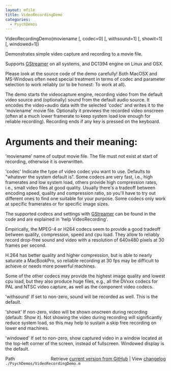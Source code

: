 ```yaml
---
layout: mfile
title: VideoRecordingDemo
categories:
  - PsychDemos
---
```


VideoRecordingDemo\(moviename \[, codec=0\] \[, withsound=1\] \[, showit=1\] \[, windowed=1\]\)

Demonstrates simple video capture and recording to a movie file.

Supports [GStreamer](/docs/GStreamer) on all systems, and DC1394 engine on Linux and OSX.

Please look at the source code of the demo carefully\! Both MacOSX and
MS\-Windows often need special treatment in terms of codec and parameter
selection to work reliably \(or to be honest: To work at all\).

The demo starts the videocapture engine, recording video from the default
video source and \(optionally\) sound from the default audio source. It
encodes the video\+audio data with the selected 'codec' and writes it to the
'moviename' movie file. Optionally it previews the recorded
video onscreen \(often at a much lower framerate to keep system load low
enough for reliable recording\). Recording ends if any key is pressed on
the keyboard.

# Arguments and their meaning:

'moviename' name of output movie file. The file must not exist at start
of recording, otherwise it is overwritten.

'codec' Indicate the type of video codec you want to use.
Defaults to "whatever the system default is". Some codecs are very fast,
i.e., high framerates and low system load, others provide high compression
rates, i.e., small video files at good quality. Usually there's a tradeoff
between encoding speed, quality and compression ratio, so you'll have to try
out different ones to find one suitable for your purpose. Some codecs only
work at specific framerates or for specific image sizes.

The supported codecs and settings with [GStreamer](/docs/GStreamer) can be found in the code
and are explained in 'help VideoRecording'.

Empirically, the MPEG\-4 or H264 codecs seem to provide a good tradeoff
between quality, compression, speed and cpu load. They allow to reliably
record drop\-free sound and video with a resolution of 640x480 pixels at
30 frames per second.

H.264 has better quality and higher compression, but is able to nearly
saturate a MacBookPro, so reliable recording at 30 fps may be difficult
to achieve or needs more powerful machines.

Some of the other codecs may provide the highest image quality and lowest
cpu load, but they also produce huge files, e.g., all the DVxxx codecs
for PAL and NTSC video capture, as well as the component video codecs.

'withsound' If set to non\-zero, sound will be recorded as well. This is
the default.

'showit' If non\-zero, video will be shown onscreen during recording
\(default: Show it\). Not showing the video during recording will
significantly reduce system load, so this may help to sustain a skip free
recording on lower end machines.

'windowed' If set to non\-zero, show captured video in a window located at
the top\-left corner of the screen, instead of fullscreen. Windowed
display is the default.



<div class="code_header" style="text-align:right;">
  <span style="float:left;">Path&nbsp;&nbsp;</span> <span class="counter">Retrieve <a href=
  "https://raw.github.com/Psychtoolbox-3/Psychtoolbox-3/beta/./PsychDemos/VideoRecordingDemo.m">current version from GitHub</a> | View <a href=
  "https://github.com/Psychtoolbox-3/Psychtoolbox-3/commits/beta/./PsychDemos/VideoRecordingDemo.m">changelog</a></span>
</div>
<div class="code">
  <code>./PsychDemos/VideoRecordingDemo.m</code>
</div>
